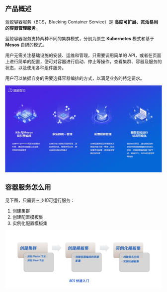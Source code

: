 ## 产品概述

蓝鲸容器服务（BCS，Blueking Container Service）是 **高度可扩展、灵活易用的容器管理服务**。

蓝鲸容器服务支持两种不同的集群模式，分别为原生 **Kubernetes** 模式和基于 **Mesos** 自研的模式。

用户无需关注基础设施的安装、运维和管理，只需要调用简单的 API，或者在页面上进行简单的配置，便可对容器进行启动、停止等操作，查看集群、容器及服务的状态，以及使用各种组件服务。

用户可以依据自身的需要选择容器编排的方式，以满足业务的特定要求。

![](media/15675817359278.jpg)


## 容器服务怎么用
见下图，只需要三步即可运行服务：
1. 创建集群
2. 创建配置模板集
3. 实例化配置模板集

![-w1678](media/15679996186125.jpg)
